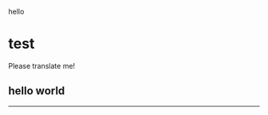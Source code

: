 <p>hello </p><h1> test</h1><p></p>
<p>Please translate me!</p>
<h2 id="hello-world">hello world</h2>
<hr>

